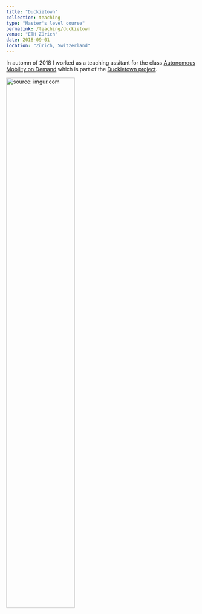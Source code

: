 ```yaml
---
title: "Duckietown"
collection: teaching
type: "Master's level course"
permalink: /teaching/duckietown
venue: "ETH Zürich"
date: 2018-09-01
location: "Zürich, Switzerland"
---
```


In automn of 2018 I worked as a teaching assitant for the class [Autonomous Mobility on Demand](http://www.vvz.ethz.ch/Vorlesungsverzeichnis/lerneinheit.view?lerneinheitId=119019&semkez=2017W&lang=en) which is part of the [Duckietown project](https://www.duckietown.org/).

<a href="https://imgur.com/YaPjge5"><img src="https://i.imgur.com/YaPjge5.gif" title="source: imgur.com" width='60%' /></a>